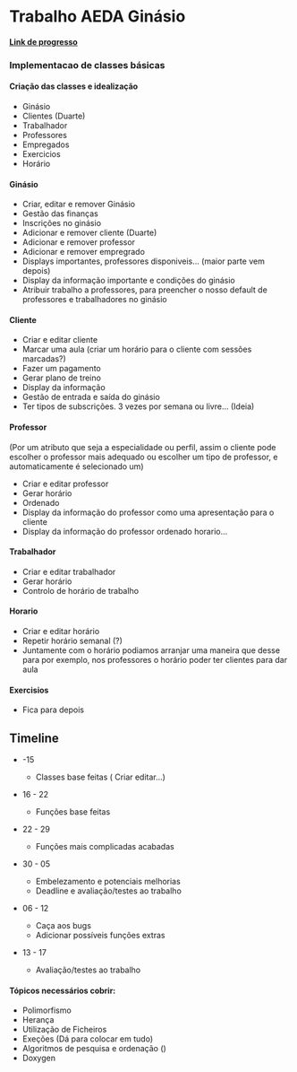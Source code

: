 # Trabalho AEDA Ginásio 

#### [Link de progresso](https://docs.google.com/spreadsheets/d/1BGYo7qWcP4LV0t1XWIw_WurBpQeuIjaBm1a2DR-6rew/edit?usp=sharing) 

### Implementacao de classes básicas

#### Criação das classes e idealização
  * Ginásio 
  * Clientes (Duarte)
  * Trabalhador
  * Professores
  * Empregados
  * Exercicios
  * Horário

#### Ginásio
  * Criar, editar e remover Ginásio
  * Gestão das finanças
  * Inscrições no ginásio
  * Adicionar e remover cliente (Duarte)
  * Adicionar e remover professor
  * Adicionar e remover empregrado
  * Displays importantes, professores disponiveis... (maior parte vem depois)
  * Display da informação importante e condições do ginásio
  * Atribuir trabalho a professores, para preencher o nosso default de professores e trabalhadores no ginásio
  
#### Cliente

  * Criar e editar cliente
  * Marcar uma aula (criar um horário para o cliente com sessões marcadas?)
  * Fazer um pagamento
  * Gerar plano de treino
  * Display da informação
  * Gestão de entrada e saída do ginásio
  * Ter tipos de subscrições. 3 vezes por semana ou livre... (Ideia)
  
#### Professor

(Por um atributo que seja a especialidade ou perfil, assim o cliente pode escolher o professor mais adequado ou escolher um tipo de professor, e automaticamente é selecionado um)

  * Criar e editar professor
  * Gerar horário
  * Ordenado
  * Display da informação do professor como uma apresentação para o cliente
  * Display da informação do professor ordenado horario...
  
#### Trabalhador

  * Criar e editar trabalhador
  * Gerar horário
  * Controlo de horário de trabalho 
  
#### Horario
  * Criar e editar horário
  * Repetir horário semanal (?)
  * Juntamente com o horário podiamos arranjar uma maneira que desse para por exemplo, nos professores o horário poder ter clientes para dar aula

#### Exercisios
  * Fica para depois


## Timeline

  * -15
     - Classes base feitas ( Criar editar...)
     
  * 16 - 22
     - Funções base feitas
     
  * 22 - 29
     - Funções mais complicadas acabadas
  * 30 - 05
     - Embelezamento e potenciais melhorias
     - Deadline e avaliação/testes ao trabalho
     
  * 06 - 12
     - Caça aos bugs
     - Adicionar possíveis funções extras
  * 13 - 17
     - Avaliação/testes ao trabalho


#### Tópicos necessários cobrir:

- Polimorfismo
- Herança
- Utilização de Ficheiros 
- Exeções (Dá para colocar em tudo)
- Algoritmos de pesquisa e ordenação ()
- Doxygen
